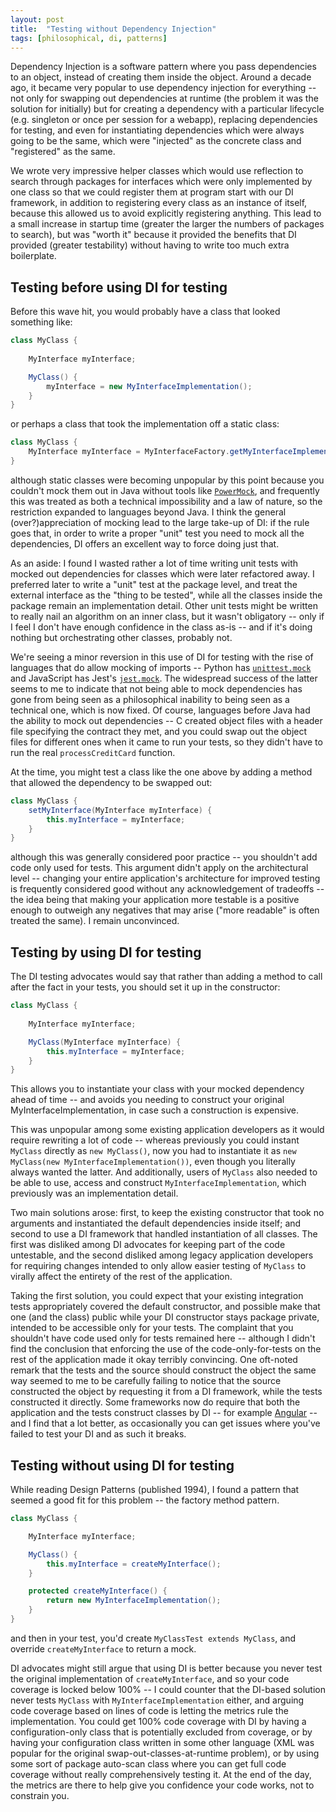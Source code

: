 ```yaml
---
layout: post
title:  "Testing without Dependency Injection"
tags: [philosophical, di, patterns]
---
```


Dependency Injection is a software pattern where you pass dependencies to an object, instead of creating them inside the object. Around a decade ago, it became very popular to use dependency injection for everything -- not only for swapping out dependencies at runtime (the problem it was the solution for initially) but for creating a dependency with a particular lifecycle (e.g. singleton or once per session for a webapp), replacing dependencies for testing, and even for instantiating dependencies which were always going to be the same, which were "injected" as the concrete class and "registered" as the same.

We wrote very impressive helper classes which would use reflection to search through packages for interfaces which were only implemented by one class so that we could register them at program start with our DI framework, in addition to registering every class as an instance of itself, because this allowed us to avoid explicitly registering anything. This lead to a small increase in startup time (greater the larger the numbers of packages to search), but was "worth it" because it provided the benefits that DI provided (greater testability) without having to write too much extra boilerplate.

Testing before using DI for testing
-----------------------------------

Before this wave hit, you would probably have a class that looked something like:

```java
class MyClass {
	
	MyInterface myInterface;

	MyClass() {
		myInterface = new MyInterfaceImplementation();
	}
}
```

or perhaps a class that took the implementation off a static class:

```java
class MyClass {
	MyInterface myInterface = MyInterfaceFactory.getMyInterfaceImplementation();
}
```

although static classes were becoming unpopular by this point because you couldn't mock them out in Java without tools like [`PowerMock`](https://github.com/powermock/powermock), and frequently this was treated as both a technical impossibility and a law of nature, so the restriction expanded to languages beyond Java. I think the general (over?)appreciation of mocking lead to the large take-up of DI: if the rule goes that, in order to write a proper "unit" test you need to mock all the dependencies, DI offers an excellent way to force doing just that.

As an aside: I found I wasted rather a lot of time writing unit tests with mocked out dependencies for classes which were later refactored away. I preferred later to write a "unit" test at the package level, and treat the external interface as the "thing to be tested", while all the classes inside the package remain an implementation detail. Other unit tests might be written to really nail an algorithm on an inner class, but it wasn't obligatory -- only if I feel I don't have enough confidence in the class as-is -- and if it's doing nothing but orchestrating other classes, probably not.

We're seeing a minor reversion in this use of DI for testing with the rise of languages that do allow mocking of imports -- Python has [`unittest.mock`](https://docs.python.org/3/library/unittest.mock.html) and JavaScript has Jest's [`jest.mock`](https://jestjs.io/docs/en/mock-functions.html#mocking-modules). The widespread success of the latter seems to me to indicate that not being able to mock dependencies has gone from being seen as a philosophical inability to being seen as a technical one, which is now fixed. Of course, languages before Java had the ability to mock out dependencies -- C created object files with a header file specifying the contract they met, and you could swap out the object files for different ones when it came to run your tests, so they didn't have to run the real `processCreditCard` function.

At the time, you might test a class like the one above by adding a method that allowed the dependency to be swapped out:

```java
class MyClass {
	setMyInterface(MyInterface myInterface) {
		this.myInterface = myInterface;
	}
}
```

although this was generally considered poor practice -- you shouldn't add code only used for tests. This argument didn't apply on the architectural level -- changing your entire application's architecture for improved testing is frequently considered good without any acknowledgement of tradeoffs -- the idea being that making your application more testable is a positive enough to outweigh any negatives that may arise ("more readable" is often treated the same). I remain unconvinced.

Testing by using DI for testing
-------------------------------

The DI testing advocates would say that rather than adding a method to call after the fact in your tests, you should set it up in the constructor:

```java
class MyClass {
	
	MyInterface myInterface;

	MyClass(MyInterface myInterface) {
		this.myInterface = myInterface;
	}
}
```

This allows you to instantiate your class with your mocked dependency ahead of time -- and avoids you needing to construct your original MyInterfaceImplementation, in case such a construction is expensive.

This was unpopular among some existing application developers as it would require rewriting a lot of code -- whereas previously you could instant `MyClass` directly as `new MyClass()`, now you had to instantiate it as `new MyClass(new MyInterfaceImplementation())`, even though you literally always wanted the latter. And additionally, users of `MyClass` also needed to be able to use, access and construct `MyInterfaceImplementation`, which previously was an implementation detail.

Two main solutions arose: first, to keep the existing constructor that took no arguments and instantiated the default dependencies inside itself; and second to use a DI framework that handled instantiation of all classes. The first was disliked among DI advocates for keeping part of the code untestable, and the second disliked among legacy application developers for requiring changes intended to only allow easier testing of `MyClass` to virally affect the entirety of the rest of the application.

Taking the first solution, you could expect that your existing integration tests appropriately covered the default constructor, and possible make that one (and the class) public while your DI constructor stays package private, intended to be accessible only for your tests. The complaint that you shouldn't have code used only for tests remained here -- although I didn't find the conclusion that enforcing the use of the code-only-for-tests on the rest of the application made it okay terribly convincing. One oft-noted remark that the tests and the source should construct the object the same way seemed to me to be carefully failing to notice that the source constructed the object by requesting it from a DI framework, while the tests constructed it directly. Some frameworks now do require that both the application and the tests construct classes by DI -- for example [Angular](https://angular.io/guide/testing-services) -- and I find that a lot better, as occasionally you can get issues where you've failed to test your DI and as such it breaks.

Testing without using DI for testing
------------------------------------

While reading Design Patterns (published 1994), I found a pattern that seemed a good fit for this problem -- the factory method pattern.

```java
class MyClass {

	MyInterface myInterface;

	MyClass() {
		this.myInterface = createMyInterface();
	}

	protected createMyInterface() {
		return new MyInterfaceImplementation();
	}
}
```

and then in your test, you'd create `MyClassTest extends MyClass`, and override `createMyInterface` to return a mock.

DI advocates might still argue that using DI is better because you never test the original implementation of `createMyInterface`, and so your code coverage is locked below 100% -- I could counter that the DI-based solution never tests `MyClass` with `MyInterfaceImplementation` either, and arguing code coverage based on lines of code is letting the metrics rule the implementation. You could get 100% code coverage with DI by having a configuration-only class that is potentially excluded from coverage, or by having your configuration class written in some other language (XML was popular for the original swap-out-classes-at-runtime problem), or by using some sort of package auto-scan class where you can get full code coverage without really comprehensively testing it. At the end of the day, the metrics are there to help give you confidence your code works, not to constrain you.
